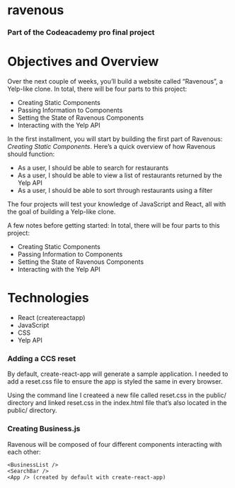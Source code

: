 # ravenous
### Part of the Codeacademy pro final project

# Objectives and Overview

 Over the next couple of weeks, you’ll build a website called “Ravenous”, a Yelp-like clone.
In total, there will be four parts to this project:
* Creating Static Components
* Passing Information to Components
* Setting the State of Ravenous Components
* Interacting with the Yelp API

In the first installment, you will start by building the first part of Ravenous: *Creating Static Components*.
Here’s a quick overview of how Ravenous should function:
* As a user, I should be able to search for restaurants
* As a user, I should be able to view a list of restaurants returned by the Yelp API
* As a user, I should be able to sort through restaurants using a filter

The four projects will test your knowledge of JavaScript and React, all with the goal of building a Yelp-like clone. 

A few notes before getting started:
In total, there will be four parts to this project:
* Creating Static Components
* Passing Information to Components
* Setting the State of Ravenous Components
* Interacting with the Yelp API

# Technologies
- React (createreactapp)
- JavaScript
- CSS
- Yelp API

### Adding a CCS reset 

By default, create-react-app will generate a sample application. I needed to add a reset.css file to ensure the app is styled the same in every browser.

Using the command line I createed a new file called reset.css in the public/ directory and linked reset.css in the index.html file that’s also located in the public/ directory.

### Creating Business.js
Ravenous will be composed of four different components interacting with each other:

```<Business />
<BusinessList />
<SearchBar />
<App /> (created by default with create-react-app)
```


